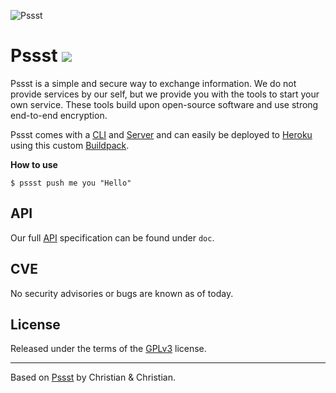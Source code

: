 ![Pssst](http://www.gravatar.org/avatar/2aae9030772d5b59240388522f91468f?s=96)

Pssst ![](https://travis-ci.org/cuhsat/pssst.svg)
=====
Pssst is a simple and secure way to exchange information. We do not provide
services by our self, but we provide you with the tools to start your own
service. These tools build upon open-source software and use strong end-to-end
encryption.

Pssst comes with a [CLI](src/cli) and [Server](src/server) and can easily be
deployed to [Heroku](https://www.heroku.com) using this custom
[Buildpack](https://github.com/cuhsat/heroku-buildpack-pssst).

**How to use**
```
$ pssst push me you "Hello"
```

API
---
Our full [API](/doc/api.md) specification can be found under `doc`.

CVE
---
No security advisories or bugs are known as of today.

License
-------
Released under the terms of the [GPLv3](LICENSE) license.

----
Based on [Pssst](https://github.com/pssst/pssst) by Christian & Christian.
